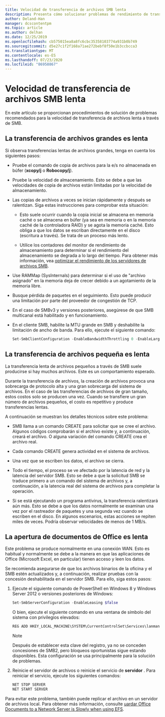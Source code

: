 ```yaml
---
title: Velocidad de transferencia de archivos SMB lenta
description: Presenta cómo solucionar problemas de rendimiento de transferencia de archivos SMB.
author: Deland-Han
manager: dcscontentpm
ms.topic: article
ms.author: delhan
ms.date: 12/25/2019
ms.openlocfilehash: cb575015ea8a8fc6cbc35358103774a931b0b749
ms.sourcegitcommit: d5e27c1f2f168a71ae272bebf8f50e1b3ccbcca3
ms.translationtype: MT
ms.contentlocale: es-ES
ms.lasthandoff: 07/23/2020
ms.locfileid: "86958867"
---
```

# <a name="slow-smb-files-transfer-speed"></a>Velocidad de transferencia de archivos SMB lenta

En este artículo se proporcionan procedimientos de solución de problemas recomendados para la velocidad de transferencia de archivos lenta a través de SMB.

## <a name="large-file-transfer-is-slow"></a>La transferencia de archivos grandes es lenta

Si observa transferencias lentas de archivos grandes, tenga en cuenta los siguientes pasos:

- Pruebe el comando de copia de archivos para la e/s no almacenada en búfer (**xcopy/j** o **Robocopy/j**).

- Pruebe la velocidad de almacenamiento. Esto se debe a que las velocidades de copia de archivos están limitadas por la velocidad de almacenamiento.

- Las copias de archivos a veces se inician rápidamente y después se ralentizan. Siga estas instrucciones para comprobar esta situación:
    
  - Esto suele ocurrir cuando la copia inicial se almacena en memoria caché o se almacena en búfer (ya sea en memoria o en la memoria caché de la controladora RAID) y se agota la memoria caché. Esto obliga a que los datos se escriban directamente en el disco (escritura a través). Se trata de un proceso más lento.
    
  - Utilice los contadores del monitor de rendimiento de almacenamiento para determinar si el rendimiento del almacenamiento se degrada a lo largo del tiempo. Para obtener más información, vea [optimizar el rendimiento de los servidores de archivos SMB](../../../administration/performance-tuning/role/file-server/smb-file-server.md).

- Use RAMMap (SysInternals) para determinar si el uso de "archivo asignado" en la memoria deja de crecer debido a un agotamiento de la memoria libre.

- Busque pérdida de paquetes en el seguimiento. Esto puede producir una limitación por parte del proveedor de congestión de TCP.

- En el caso de SMBv3 y versiones posteriores, asegúrese de que SMB multicanal está habilitado y en funcionamiento.

- En el cliente SMB, habilite la MTU grande en SMB y deshabilite la limitación de ancho de banda. Para ello, ejecute el siguiente comando:  
  
  ```PowerShell
  Set-SmbClientConfiguration -EnableBandwidthThrottling 0 -EnableLargeMtu 1
  ```

## <a name="small-file-transfer-is-slow"></a>La transferencia de archivos pequeña es lenta

La transferencia lenta de archivos pequeños a través de SMB suele producirse si hay muchos archivos. Este es un comportamiento esperado.

Durante la transferencia de archivos, la creación de archivos provoca una sobrecarga de protocolo alta y una gran sobrecarga del sistema de archivos. En el caso de las transferencias de archivos de gran tamaño, estos costos solo se producen una vez. Cuando se transfiere un gran número de archivos pequeños, el costo es repetitivo y produce transferencias lentas.

A continuación se muestran los detalles técnicos sobre este problema:

- SMB llama a un comando CREATE para solicitar que se cree el archivo. Algunos códigos comprobarán si el archivo existe y, a continuación, creará el archivo. O alguna variación del comando CREATE crea el archivo real.

- Cada comando CREATE genera actividad en el sistema de archivos.

- Una vez que se escriben los datos, el archivo se cierra.

- Todo el tiempo, el proceso se ve afectado por la latencia de red y la latencia del servidor SMB. Esto se debe a que la solicitud SMB se traduce primero a un comando del sistema de archivos y, a continuación, a la latencia real del sistema de archivos para completar la operación.

- Si se está ejecutando un programa antivirus, la transferencia ralentizará aún más. Esto se debe a que los datos normalmente se examinan una vez por el rastreador de paquetes y una segunda vez cuando se escriben en el disco. En algunos escenarios, estas acciones se repiten miles de veces. Podría observar velocidades de menos de 1 MB/s.

## <a name="opening-office-documents-is-slow"></a>La apertura de documentos de Office es lenta

Este problema se produce normalmente en una conexión WAN. Esto es habitual y normalmente se debe a la manera en que las aplicaciones de Office (Microsoft Excel, en particular) tienen acceso y leen los datos.

Se recomienda asegurarse de que los archivos binarios de la oficina y el SMB estén actualizados y, a continuación, realizar pruebas con la concesión deshabilitada en el servidor SMB. Para ello, siga estos pasos:
   
1. Ejecute el siguiente comando de PowerShell en Windows 8 y Windows Server 2012 o versiones posteriores de Windows:
      
   ```PowerShell
   Set-SmbServerConfiguration -EnableLeasing $false  
   ```
      
   O bien, ejecute el siguiente comando en una ventana de símbolo del sistema con privilegios elevados:  

   ```cmd
   REG ADD HKEY_LOCAL_MACHINE\SYSTEM\CurrentControlSet\Services\lanmanserver\parameters /v DisableLeasing /t REG\_DWORD /d 1 /f  
   ```
      
   > [!NOTE]
   > Después de establecer esta clave del registro, ya no se conceden concesiones de SMB2, pero bloqueos oportunistas sigue estando disponibles. Esta configuración se usa principalmente para la solución de problemas.
    
2. Reinicie el servidor de archivos o reinicie el servicio de **servidor** . Para reiniciar el servicio, ejecute los siguientes comandos:

   ```cmd  
   NET STOP SERVER 
   NET START SERVER
   ```

Para evitar este problema, también puede replicar el archivo en un servidor de archivos local. Para obtener más información, consulte [uardar Office Documents to a Network Server is Slowly when using EFS](/office/troubleshoot/office/saving-file-to-network-server-slow).
